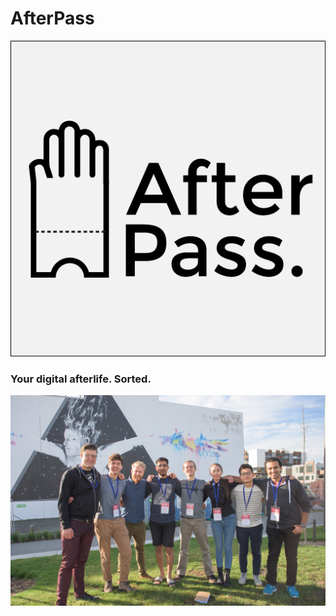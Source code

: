 # AfterPass

![](https://github.com/AfterPass/afterpass.github.io/blob/master/Logo%20AfterPass%20512.png?raw=true)

### Your digital afterlife. Sorted.

![Our team](https://github.com/AfterPass/afterpass.github.io/blob/master/dsc_0571_1024.jpg?raw=true)
